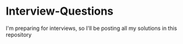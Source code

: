 # Interview-Questions
I'm preparing for interviews, so I'll be posting all my solutions in this repository
